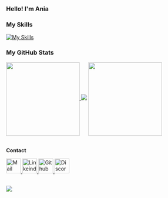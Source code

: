 ### Hello! I'm Ania

### My Skills
[![My Skills](https://skillicons.dev/icons?i=js,html,css,sass,react,nodejs,styledcomponents,svg,git,figma,mongodb,postman,vscode)](https://skillicons.dev)

### My GitHub Stats

<a href="https://github.com/annamowinska/convoychat">
  <img height=200 align="center" src="https://github-readme-stats.vercel.app/api/top-langs?username=annamowinska&layout=compact&langs_count=8&card_width=320&show_icons=true&theme=merko&bg_color=00000000" />
</a>
<a href="http://www.github.com/annamowinska"><img src="https://streak-stats.demolab.com?user=annamowinska&theme=merko&bg_color=00000000" /></a>
<a href="https://github.com/annamowinska/github-readme-stats">
  <img height=200 align="center" src="https://github-readme-stats.vercel.app/api?username=annamowinska&show_icons=true&theme=merko&bg_color=00000000&border_color=red" />
</a>
<br>
<br>
<p><b>Contact</b></p>
<a href="mailto:mowinskaania@gmail.com">
  <img src="https://cdn.jsdelivr.net/gh/dmhendricks/signature-social-icons/icons/round-flat-filled/50px/mail.png" alt="Mail" title="Mail" width="40" height="40" />
</a>
<a href="https://www.linkedin.com/in/annamowinska/">
  <img src="https://cdn.jsdelivr.net/gh/dmhendricks/signature-social-icons/icons/round-flat-filled/50px/linkedin.png" alt="Linkeind" title="Linkedin" width="40" height="40" />
</a>
<a href="https://github.com/annamowinska">
  <img src="https://cdn.jsdelivr.net/gh/dmhendricks/signature-social-icons/icons/round-flat-filled/50px/github.png" alt="Github" title="Github" width="40" height="40" />
</a>

<a href="https://discord.gg/HcBej8ef">
  <img src="https://cdn.jsdelivr.net/gh/dmhendricks/signature-social-icons/icons/round-flat-filled/50px/discord.png" alt="Discord" title="Discord" width="40" height="40" />
</a>
<br><br>

![](https://komarev.com/ghpvc/?username=annamowinska&color=green)


